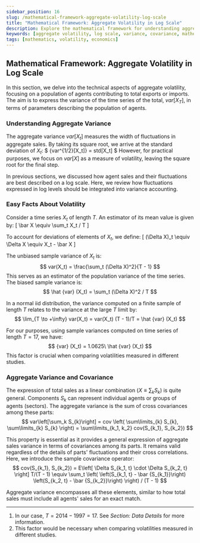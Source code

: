 ```yaml
---
sidebar_position: 16
slug: /mathematical-framework-aggregate-volatility-log-scale
title: "Mathematical Framework: Aggregate Volatility in Log Scale"
description: Explore the mathematical framework for understanding aggregate volatility in log scale, focusing on variance and covariance among agents.
keywords: [aggregate volatility, log scale, variance, covariance, mathematical framework]
tags: [mathematics, volatility, economics]
---
```



## Mathematical Framework: Aggregate Volatility in Log Scale

In this section, we delve into the technical aspects of aggregate volatility, focusing on a population of agents contributing to total exports or imports. The aim is to express the variance of the time series of the total, $var[X_T]$, in terms of parameters describing the population of agents.

### Understanding Aggregate Variance

The aggregate variance $var[X_t]$ measures the width of fluctuations in aggregate sales. By taking its square root, we arrive at the standard deviation of $X_t$: 
$ {var^{1/2}[X_t]} = std[X_t] $
However, for practical purposes, we focus on $var[X]$ as a measure of volatility, leaving the square root for the final step.

In previous sections, we discussed how agent sales and their fluctuations are best described on a log scale. Here, we review how fluctuations expressed in log levels should be integrated into variance accounting.

### Easy Facts About Volatility

Consider a time series $X_t$ of length $T$. An estimator of its mean value is given by:
\[ \bar X \equiv \sum_t X_t / T \]

To account for deviations of elements of $X_t$, we define:
\[ (\Delta X)_t \equiv \Delta X \equiv X_t - \bar X \]

The unbiased sample variance of $X_t$ is:
$$
var(X_t) = \frac{\sum_t  (\Delta X)^2}{T - 1}
$$
This serves as an estimator of the population variance of the time series. The biased sample variance is:
$$ \hat {var} (X_t) = \sum_t  (\Delta X)^2 / T $$

In a normal iid distribution, the variance computed on a finite sample of length $T$ relates to the variance at the large $T$ limit by:
$$ \lim_{T \to +\infty} var(X_t) = var(X_t) (T - 1)/T  = \hat {var} (X_t) $$

For our purposes, using sample variances computed on time series of length $T = 17$, we have:
$$ {var} (X_t) = 1.0625\ \hat {var} (X_t) $$
This factor is crucial when comparing volatilities measured in different studies.

### Aggregate Variance and Covariance

The expression of total sales as a linear combination ($X \equiv \sum_k S_{k}$) is quite general. Components $S_{k}$ can represent individual agents or groups of agents (sectors). The aggregate variance is the sum of cross covariances among these parts:
$$
var\left[\sum_k S_{k}\right] = cov \left( \sum\limits_{k} S_{k}, \sum\limits_{k} S_{k}  \right) =  \sum\limits_{k_1, k_2} cov(S_{k_1}, S_{k_2})
$$

This property is essential as it provides a general expression of aggregate sales variance in terms of covariances among its parts. It remains valid regardless of the details of parts' fluctuations and their cross correlations. Here, we introduce the sample covariance operator:
$$
cov(S_{k_1}, S_{k_2}) = 
E\left[   \Delta S_{k_1, t} \cdot \Delta S_{k_2, t}  \right]  T/(T - 1)  
\equiv  \sum_t \left( \left(S_{k_1, t} - \bar {S_{k_1}}\right) \left(S_{k_2, t} - \bar {S_{k_2}}\right) \right) / (T - 1)
$$

Aggregate variance encompasses all these elements, similar to how total sales must include all agents' sales for an exact match.

---


1. In our case, $T = 2014 - 1997 = 17$. See *Section: Data Details* for more information.
2. This factor would be necessary when comparing volatilities measured in different studies.